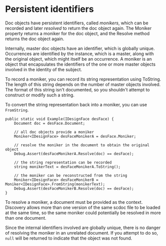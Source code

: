 # Persistent identifiers

Doc objects have persistent identifiers, called *monikers*, which can be recorded and later *resolved* to return the doc object again. The Moniker property returns a moniker for the doc object, and the Resolve method returns the doc object again.

Internally, master doc objects have an identifier, which is globally unique. Occurrences are identified by the instance, which is a master, along with the original object, which might itself be an occurrence. A moniker is an object that encapsulates the identifiers of the one or more master objects involved in the identity of the subject.

To record a moniker, you can record its string representation using ToString. The length of this string depends on the number of master objects involved. The format of this string isn't documented, so you shouldn't attempt to construct or modify such a string.

To convert the string representation back into a moniker, you can use `FromString`.

```
public static void Example(IDesignFace desFace) {
	Document doc = desFace.Document;

	// all doc objects provide a moniker
	Moniker<IDesignFace> desFaceMonikerA = desFace.Moniker;

	// resolve the moniker in the document to obtain the original object
	Debug.Assert(desFaceMonikerA.Resolve(doc) == desFace);

	// the string representation can be recorded
	string monikerText = desFaceMonikerA.ToString();

	// the moniker can be reconstructed from the string
	Moniker<IDesignFace> desFaceMonikerB = Moniker<IDesignFace>.FromString(monikerText);
	Debug.Assert(desFaceMonikerB.Resolve(doc) == desFace);
}
```

To resolve a moniker, a document must be provided as the context. Discovery allows more than one version of the same scdoc file to be loaded at the same time, so the same moniker could potentially be resolved in more than one document.

Since the internal identifiers involved are globally unique, there is no danger of resolving the moniker in an unrelated document. If you attempt to do so, `null` will be returned to indicate that the object was not found.


